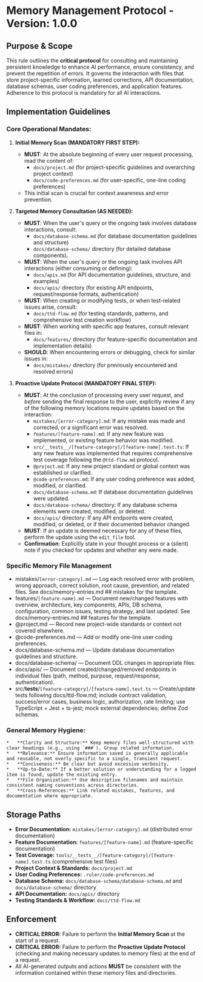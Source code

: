 # Memory Management Protocol - Version: 1.0.0

## Purpose & Scope

This rule outlines the **critical protocol** for consulting and maintaining persistent knowledge to enhance AI performance, ensure consistency, and prevent the repetition of errors. It governs the interaction with files that store project-specific information, learned corrections, API documentation, database schemas, user coding preferences, and application features. Adherence to this protocol is mandatory for all AI interactions.

## Implementation Guidelines

### Core Operational Mandates:

1. **Initial Memory Scan (MANDATORY FIRST STEP):**
   - **MUST**: At the absolute beginning of every user request processing, read the content of:
     - `docs/project.md` (for project-specific guidelines and overarching project context)
     - `docs/code-preferences.md` (for user-specific, one-line coding preferences)
   - This initial scan is crucial for context awareness and error prevention.

2. **Targeted Memory Consultation (AS NEEDED):**
   - **MUST**: When the user's query or the ongoing task involves database interactions, consult:
     - `docs/database-schema.md` (for database documentation guidelines and structure)
     - `docs/database-schema/` directory (for detailed database components).
   - **MUST**: When the user's query or the ongoing task involves API interactions (either consuming or defining):
     - `docs/apis.md` (for API documentation guidelines, structure, and examples)
     - `docs/apis/` directory (for existing API endpoints, request/response formats, authentication)
   - **MUST**: When creating or modifying tests, or when test-related issues arise, consult:
     - `docs/ttd-flow.md` (for testing standards, patterns, and comprehensive test creation workflow)
   - **MUST**: When working with specific app features, consult relevant files in:
     - `docs/features/` directory (for feature-specific documentation and implementation details)
   - **SHOULD**: When encountering errors or debugging, check for similar issues in:
     - `docs/mistakes/` directory (for previously encountered and resolved errors)

3. **Proactive Update Protocol (MANDATORY FINAL STEP):**
   - **MUST**: At the conclusion of processing every user request, and _before_ sending the final response to the user, explicitly review if any of the following memory locations require updates based on the interaction:
     - `mistakes/[error-category].md`: If any mistake was made and corrected, or a significant error was resolved.
     - `features/[feature-name].md`: If any new feature was implemented, or existing feature behavior was modified.
     - `src/__tests__/[feature-category]/[feature-name].test.ts`: If any new feature was implemented that requires comprehensive test coverage following the `@ttd-flow.md` protocol.
     - `@project.md`: If any new project standard or global context was established or clarified.
     - `@code-preferences.md`: If any user coding preference was added, modified, or clarified.
     - `docs/database-schema.md`: If database documentation guidelines were updated.
     - `docs/database-schema/` directory: If any database schema elements were created, modified, or deleted.
     - `docs/apis/` directory: If any API endpoints were created, modified, or deleted, or if their documented behavior changed.
   - **MUST**: If an update is deemed necessary for any of these files, perform the update using the `edit_file` tool.
   - **Confirmation**: Explicitly state in your thought process or a (silent) note if you checked for updates and whether any were made.

### Specific Memory File Management

- mistakes/`[error-category].md` — Log each resolved error with problem, wrong approach, correct solution, root cause, prevention, and related files. See docs/memory-entries.md ## mistakes for the template.
- features/`[feature-name].md` — Document new/changed features with overview, architecture, key components, APIs, DB schema, configuration, common issues, testing strategy, and last updated. See docs/memory-entries.md ## features for the template.
- @project.md — Record new project-wide standards or context not covered elsewhere.
- @code-preferences.md — Add or modify one-line user coding preferences.
- docs/database-schema.md — Update database documentation guidelines and structure.
- docs/database-schema/ — Document DDL changes in appropriate files.
- docs/apis/ — Document created/changed/removed endpoints in individual files (path, method, purpose, request/response, authentication).
- src/**tests**/`[feature-category]/[feature-name].test.ts` — Create/update tests following docs/ttd-flow.md; include contract validation, success/error cases, business logic, authorization, rate limiting; use TypeScript + Jest + ts-jest; mock external dependencies; define Zod schemas.

### General Memory Hygiene:

    *   **Clarity and Structure:** Keep memory files well-structured with clear headings (e.g., using `###`). Group related information.
    *   **Relevance:** Ensure information saved is generally applicable and reusable, not overly specific to a single, transient request.
    *   **Conciseness:** Be clear but avoid excessive verbosity.
    *   **Up-to-Date:** If a better solution or understanding for a logged item is found, update the existing entry.
    *   **File Organization:** Use descriptive filenames and maintain consistent naming conventions across directories.
    *   **Cross-References:** Link related mistakes, features, and documentation where appropriate.

## Storage Paths

- **Error Documentation:** `mistakes/[error-category].md` (distributed error documentation)
- **Feature Documentation:** `features/[feature-name].md` (feature-specific documentation)
- **Test Coverage:** `tools/__tests__/[feature-category]/[feature-name].test.ts` (comprehensive test files)
- **Project Context & Standards:** `docs/project.md`
- **User Coding Preferences:** `.ruler/code-preferences.md`
- **Database Schema:** `docs/database-schema/database-schema.md` and `docs/database-schema/` directory
- **API Documentation:** `docs/apis/` directory
- **Testing Standards & Workflow:** `docs/ttd-flow.md`

## Enforcement

- **CRITICAL ERROR:** Failure to perform the **Initial Memory Scan** at the start of a request.
- **CRITICAL ERROR:** Failure to perform the **Proactive Update Protocol** (checking and making necessary updates to memory files) at the end of a request.
- All AI-generated outputs and actions **MUST** be consistent with the information contained within these memory files and directories.
